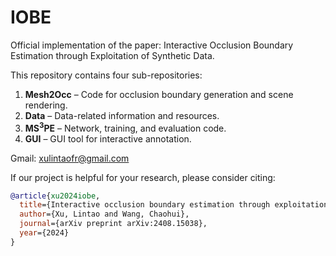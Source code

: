 # IOBE
Official implementation of the paper: Interactive Occlusion Boundary Estimation through Exploitation of Synthetic Data.

This repository contains four sub-repositories:

1. **Mesh2Occ** – Code for occlusion boundary generation and scene rendering.
2. **Data** – Data-related information and resources.
3. **MS<sup>3</sup>PE** – Network, training, and evaluation code.
4. **GUI** – GUI tool for interactive annotation.

Gmail: xulintaofr@gmail.com

If our project is helpful for your research, please consider citing:
```bibtex
@article{xu2024iobe,
  title={Interactive occlusion boundary estimation through exploitation of synthetic data},
  author={Xu, Lintao and Wang, Chaohui},
  journal={arXiv preprint arXiv:2408.15038},
  year={2024}
}

